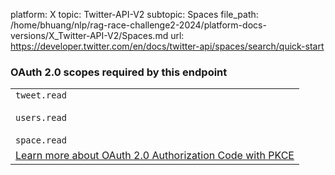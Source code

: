 platform: X
topic: Twitter-API-V2
subtopic: Spaces
file_path: /home/bhuang/nlp/rag-race-challenge2-2024/platform-docs-versions/X_Twitter-API-V2/Spaces.md
url: https://developer.twitter.com/en/docs/twitter-api/spaces/search/quick-start

### OAuth 2.0 scopes required by this endpoint

|     |
| --- |
| `tweet.read`<br><br>`users.read`<br><br>`space.read` |
| [Learn more about OAuth 2.0 Authorization Code with PKCE](https://developer.twitter.com/en/docs/twitter-api/oauth2) |